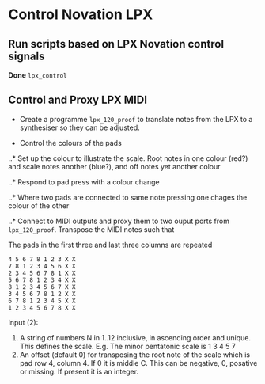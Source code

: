 # Control Novation LPX


## Run scripts based on LPX Novation control signals

**Done**
`lpx_control`


## Control and Proxy LPX MIDI

* Create a programme `lpx_120_proof` to translate notes from the LPX to a synthesiser so they can be adjusted.  

* Control the colours of the pads

..* Set up the colour to illustrate the scale.  Root notes in one colour (red?) and scale notes another (blue?), and off notes yet another colour 

..* Respond to pad press with a colour change

..* Where two pads are connected to same note pressing one chages the colour of the other

..* Connect to MIDI outputs and proxy them to two ouput ports from `lpx_120_proof`.  Transpose the MIDI notes such that 

The pads in the first three and last three columns are repeated

```
4 5 6 7 8 1 2 3 X X
7 8 1 2 3 4 5 6 X X
2 3 4 5 6 7 8 1 X X
5 6 7 8 1 2 3 4 X X
8 1 2 3 4 5 6 7 X X
3 4 5 6 7 8 1 2 X X
6 7 8 1 2 3 4 5 X X
1 2 3 4 5 6 7 8 X X
```

Input (2): 

1. A string of numbers N in 1..12 inclusive, in ascending order and unique.  This defines the scale.  E.g. The minor pentatonic scale is 1 3 4 5 7
2. An offset (default 0) for transposing the root note of the scale which is pad row 4, column 4.  If 0 it is middle C.  This can be negative, 0, posative or missing.  If present it is an integer.
